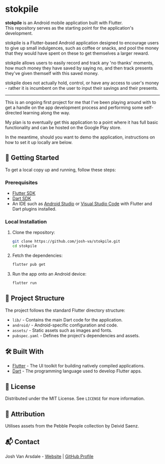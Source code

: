 # stokpile

**stokpile** is an Android mobile application built with Flutter.  
This repository serves as the starting point for the application's development.

stokpile is a Flutter-based Android application designed to encourage users to give up small indulgences, such as coffee or snacks, and pool the money that they would have spent on these to get themselves a larger reward.

stokpile allows users to easily record and track any 'no thanks' moments, how much money they have saved by saying no, and then track presents they've given themself with this saved money.

stokpile does not actually hold, control, or have any access to user's money - rather it is incumbent on the user to input their savings and their presents.

---

This is an ongoing first project for me that I've been playing around with to get a handle on the app development process and performing some self-directed learning along the way.

My plan is to eventually get this application to a point where it has full basic functionality and can be hosted on the Google Play store.

In the meantime, should you want to demo the application, instructions on how to set it up locally are below.

## 🚀 Getting Started

To get a local copy up and running, follow these steps:

### Prerequisites

- [Flutter SDK](https://flutter.dev/docs/get-started/install)
- [Dart SDK](https://dart.dev/get-dart)
- An IDE such as [Android Studio](https://developer.android.com/studio) or [Visual Studio Code](https://code.visualstudio.com/) with Flutter and Dart plugins installed.

### Local Installation

1. Clone the repository:

   ```bash
   git clone https://github.com/josh-va/stokpile.git
   cd stokpile
   ```

2. Fetch the dependencies:

   ```bash
   flutter pub get
   ```

3. Run the app onto an Android device:

   ```bash
   flutter run
   ```

## 📁 Project Structure

The project follows the standard Flutter directory structure:

- `lib/` - Contains the main Dart code for the application.
- `android/` - Android-specific configuration and code.
- `assets/` - Static assets such as images and fonts.
- `pubspec.yaml` - Defines the project's dependencies and assets.

## 🛠️ Built With

- [Flutter](https://flutter.dev/) - The UI toolkit for building natively compiled applications.
- [Dart](https://dart.dev/) - The programming language used to develop Flutter apps.

## 📄 License

Distributed under the MIT License. See `LICENSE` for more information.

## 🙏 Attribution

Utilises assets from the Pebble People collection by Deivid Saenz.

## 📬 Contact

Josh Van Arsdale - [Website](https://joshuavanarsdale.com/) | [GitHub Profile](https://github.com/josh-va)
